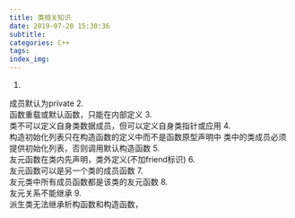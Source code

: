 ```yaml
---
title: 类相关知识
date: 2019-07-20 15:30:36
subtitle:
categories: C++
tags:
index_img:
---
```

1.  
成员默认为private
2.  
函数重载或默认函数，只能在内部定义
3.  
类不可以定义自身类数据成员，但可以定义自身类指针或应用
4.  
构造初始化列表只在构造函数的定义中而不是函数原型声明中
类中的类成员必须提供初始化列表，否则调用默认构造函数
5.  
友元函数在类内先声明，类外定义(不加friend标识)
6.  
友元函数可以是另一个类的成员函数
7.  
友元类中所有成员函数都是该类的友元函数
8.  
友元关系不能继承
9.  
派生类无法继承析构函数和构造函数，
